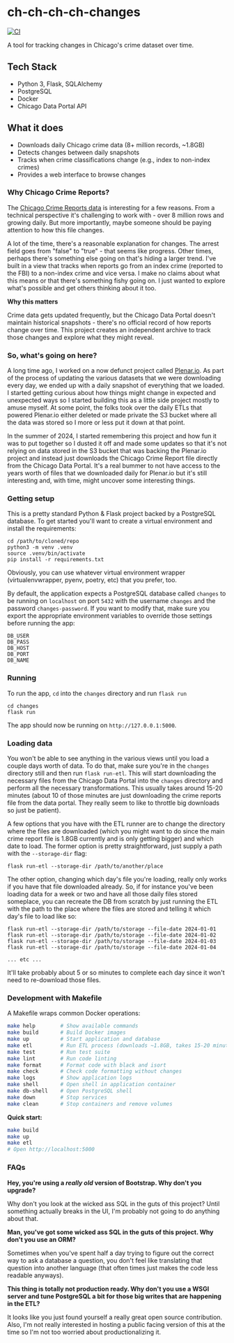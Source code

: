 # ch-ch-ch-ch-changes

[![CI](https://github.com/evz/ch-ch-ch-changes/actions/workflows/ci.yml/badge.svg)](https://github.com/evz/ch-ch-ch-changes/actions/workflows/ci.yml)

A tool for tracking changes in Chicago's crime dataset over time.

## Tech Stack
- Python 3, Flask, SQLAlchemy
- PostgreSQL 
- Docker
- Chicago Data Portal API

## What it does
- Downloads daily Chicago crime data (8+ million records, ~1.8GB)
- Detects changes between daily snapshots
- Tracks when crime classifications change (e.g., index to non-index crimes)
- Provides a web interface to browse changes

### Why Chicago Crime Reports?

The [Chicago Crime Reports
data](https://data.cityofchicago.org/Public-Safety/Crimes-2001-to-Present/ijzp-q8t2/about_data)
is interesting for a few reasons. From a technical perspective it's challenging
to work with - over 8 million rows and growing daily. But more importantly,
maybe someone should be paying attention to how this file changes. 

A lot of the time, there's a reasonable explanation for changes. The arrest
field goes from "false" to "true" - that seems like progress. Other times,
perhaps there's something else going on that's hiding a larger trend. I've
built in a view that tracks when reports go from an index crime (reported to
the FBI) to a non-index crime and vice versa. I make no claims about what this
means or that there's something fishy going on. I just wanted to explore what's
possible and get others thinking about it too.

**Why this matters**

Crime data gets updated frequently, but the Chicago Data Portal doesn't
maintain historical snapshots - there's no official record of how reports
change over time. This project creates an independent archive to track those
changes and explore what they might reveal.

### So, what's going on here?

A long time ago, I worked on a now defunct project called
[Plenar.io](https://plenar.io). As part of the process of updating the various
datasets that we were downloading every day, we ended up with a daily snapshot
of everything that we loaded. I started getting curious about how things might
change in expected and unexpected ways so I started building this as a little
side project mostly to amuse myself. At some point, the folks took over the
daily ETLs that powered Plenar.io either deleted or made private the S3 bucket
where all the data was stored so I more or less put it down at that point.

In the summer of 2024, I started remembering this project and how fun it was to
put together so I dusted it off and made some updates so that it's not relying
on data stored in the S3 bucket that was backing the Plenar.io project and
instead just downloads the Chicago Crime Report file directly from the Chicago
Data Portal. It's a real bummer to not have access to the years worth of files
that we downloaded daily for Plenar.io but it's still interesting and, with
time, might uncover some interesting things.

### Getting setup

This is a pretty standard Python & Flask project backed by a PostgreSQL
database. To get started you'll want to create a virtual environment and
install the requirements:

```
cd /path/to/cloned/repo
python3 -m venv .venv
source .venv/bin/activate
pip install -r requirements.txt
```

Obviously, you can use whatever virtual environment wrapper (virtualenvwrapper,
pyenv, poetry, etc) that you prefer, too. 

By default, the application expects a PostgreSQL database called `changes` to
be running on `localhost` on port `5432` with the username `changes` and the
password `changes-password`. If you want to modify that, make sure you export
the appropriate environment variables to override those settings before running
the app:

```
DB_USER
DB_PASS
DB_HOST
DB_PORT
DB_NAME
```

### Running

To run the app, `cd` into the `changes` directory and run `flask run`

```
cd changes
flask run
```

The app should now be running on `http://127.0.0.1:5000`. 

### Loading data

You won't be able to see anything in the various views until you load a couple
days worth of data.  To do that, make sure you're in the `changes` directory
still and then run `flask run-etl`.  This will start downloading the necessary
files from the Chicago Data Portal into the `changes` directory and perform all
the necessary transformations.  This usually takes around 15-20 minutes (about
10 of those minutes are just downloading the crime reports file from the data
portal. They really seem to like to throttle big downloads so just be patient).

A few options that you have with the ETL runner are to change the directory
where the files are downloaded (which you might want to do since the main crime
report file is 1.8GB currently and is only getting bigger) and which date to
load. The former option is pretty straightforward, just supply a path with the
`--storage-dir` flag:

```
flask run-etl --storage-dir /path/to/another/place
```

The other option, changing which day's file you're loading, really only works
if you have that file downloaded already. So, if for instance you've been
    loading data for a week or two and have all those daily files stored
    someplace, you can recreate the DB from scratch by just running the ETL
    with the path to the place where the files are stored and telling it which
    day's file to load like so:

```
flask run-etl --storage-dir /path/to/storage --file-date 2024-01-01
flask run-etl --storage-dir /path/to/storage --file-date 2024-01-02
flask run-etl --storage-dir /path/to/storage --file-date 2024-01-03
flask run-etl --storage-dir /path/to/storage --file-date 2024-01-04

... etc ...
```

It'll take probably about 5 or so minutes to complete each day since it won't
need to re-download those files.

### Development with Makefile

A Makefile wraps common Docker operations:

```bash
make help        # Show available commands
make build       # Build Docker images
make up          # Start application and database
make etl         # Run ETL process (downloads ~1.8GB, takes 15-20 minutes)
make test        # Run test suite
make lint        # Run code linting
make format      # Format code with black and isort
make check       # Check code formatting without changes
make logs        # Show application logs
make shell       # Open shell in application container
make db-shell    # Open PostgreSQL shell
make down        # Stop services
make clean       # Stop containers and remove volumes
```

**Quick start:**
```bash
make build
make up
make etl
# Open http://localhost:5000
```

### FAQs

**Hey, you're using a _really old_ version of Bootstrap. Why don't you upgrade?**

Why don't you look at the wicked ass SQL in the guts of this project? Until
something actually breaks in the UI, I'm probably not going to do anything
about that.

**Man, you've got some wicked ass SQL in the guts of this project. Why don't you use an ORM?**

Sometimes when you've spent half a day trying to figure out the correct way to
ask a database a question, you don't feel like translating that question into
another language (that often times just makes the code less readable anyways).

**This thing is totally not production ready. Why don't you use a WSGI server and tune PostgreSQL a bit for those big writes that are happening in the ETL?**

It looks like you just found yourself a really great open source contribution.
Also, I'm not really interested in hosting a public facing version of this at
the time so I'm not too worried about productionalizing it.
